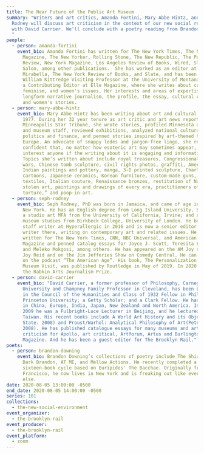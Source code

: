 ```yaml
---
title: The Near Future of the Public Art Museum
summary: "Writers and art critics, Amanda Fortini, Mary Abbe Hintz, and Seph
  Rodney will discuss art criticism in the context of our new social reality
  with David Carrier. We'll conclude with a poetry reading from Brandon Downing.
  "
people:
  - person: amanda-fortini
    event_bio: Amanda Fortini has written for The New York Times, The New York Times
      Magazine, The New Yorker, Rolling Stone, The New Republic, The Paris
      Review, New York Magazine, Los Angeles Review of Books, Wired, Slate and
      Salon, among other publications.  She has worked as an editor at
      Mirabella, The New York Review of Books, and Slate, and has been the
      William Kittredge Visiting Professor at the University of Montana. She is
      a Contributing Editor at Elle Magazine, where she writes about culture,
      feminism, and women's issues. Her interests and areas of expertise include
      longform narrative journalism, the profile, the essay, cultural criticism,
      and women's stories.
  - person: mary-abbe-hintz
    event_bio: Mary Abbe Hintz has been writing about art and cultural affairs since
      1977. During her 32 year tenure as art critic and art news reporter at the
      Minneapolis Star Tribune, she wrote stories, profiled Minnesota artists
      and museum staff, reviewed exhibitions, analyzed national cultural
      politics and finance, and penned stories inspired by art-themed travel in
      Europe. An advocate of snappy ledes and jargon-free lingo, she remains
      confident that, no matter how esoteric art may sometimes appear, it will
      interest anyone if the writing about it is engaging and informative.
      Topics she’s written about include royal treasures, Congressional culture
      wars, Chinese tomb sculpture, civil rights photos, graffiti, American
      Indian paintings and pottery, manga, 3-D printed sculpture, Charles Schulz
      cartoons, Japanese ceramics, Korean furniture, custom-made guns, Hmong
      textiles, Italian couture, Renaissance bronzes, restitution of Nazi-era
      stolen art, paintings and drawings of every era, practitioners of “erotic
      torture,” and poop-in-art.
  - person: seph-rodney
    event_bio: Seph Rodney, PhD was born in Jamaica, and came of age in the Bronx,
      New York. He has an English degree from Long Island University, Brooklyn;
      a studio art MFA from the University of California, Irvine; and a PhD in
      museum studies from Birkbeck College, University of London. He became a
      staff writer at Hyperallergic in 2016 and is now a senior editor and
      writer there, writing on contemporary art and related issues. He has also
      written for The New York Times, CNN, NBC Universal, and American Craft
      Magazine and penned catalog essays for Joyce J. Scott, Teresita Fernandez,
      and Meleko Mokgosi, among others. He has appeared on the AM Joy show with
      Joy Reid and on the Jim Jefferies Show on Comedy Central. He can be heard
      on the podcast “The American Age”. His book, The Personalization of the
      Museum Visit, was published by Routledge in May of 2019. In 2020 he won
      the Rabkin Arts Journalism Prize.
  - person: david-carrier
    event_bio: "David Carrier, a former professor of Philosophy, Carnegie Mellon
      University and Champney Family Professor in Cleveland, has been Lecturer
      in the Council of the Humanities and Class of 1932 Fellow in Philosophy,
      Princeton University; a Getty Scholar; and a Clark Fellow. He has lectured
      in China, Europe, India, Japan, New Zealand and North America. In Spring,
      2009 he was a Fulbright-Luce Lecturer in Beijing, and he lectured also in
      Taiwan. His recent books include A World Art History and its Objects (Penn
      State. 2008) and Proust/Warhol: Analytical Philosophy of Art(Peter Lang.
      2008). He has published catalogue essays for many museums and art
      criticism for Apollo, art critical, Artforum, Artus and Burlington
      Magazine. And he has been a guest editor for The Brooklyn Rail."
poets:
  - person: brandon-downing
    event_bio: Brandon Downing’s collections of poetry include The Shirt Weapon,
      Dark Brandon, AT ME, and Mellow Actions. He recently completed a
      sixteen-book cycle based on Euripides' The Bacchae. Originally from San
      Francisco, he now lives in New York and is freaking out like everybody
      else.
date: 2020-08-05 13:00:00 -0500
end_date: 2020-08-05 14:00:00 -0500
series: 101
collections:
  - the-new-social-environment
event_organizer:
  - the-brooklyn-rail
event_producer:
  - the-brooklyn-rail
event_platform:
  - zoom
---
```

